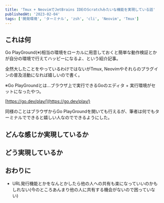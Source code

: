 ```yaml
---
title: 'Tmux + NeovimでJetBrains IDEのScratchみたいな機能を実現している話'
publishedAt: '2023-02-04'
tags: ['開発環境', 'ターミナル', 'zsh', 'cli', 'Neovim', 'Tmux']
---
```


## これは何
Go PlayGround(※)相当の環境をローカルに用意しておくと簡単な動作検証とかが自分の環境で行えてハッピーになるよ、という紹介記事。

全然大したことをやっているわけではないがTmux, Neovimやそれらのプラグインの普及活動になれば嬉しいので書く。

※Go PlayGroundとは...ブラウザ上で実行できるGoのエディタ + 実行環境がセットになったやつ。

[https://go.dev/play/](https://go.dev/play/)

同様のことはブラウザからGo PlayGroundを開いても行えるが、筆者は何でもターミナルでできると嬉しい人なのでできるようにした。

## どんな感じか実現しているか
## どう実現しているか


## おわりに
- URL発行機能とかをなんとかしたら他の人への共有も楽になっていいのかもしれない(今のところあんまり他の人に共有する機会がないので困っていない)
